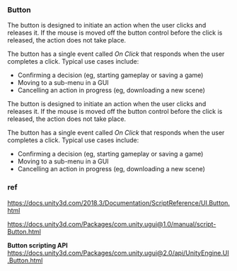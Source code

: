 ### Button
The button is designed to initiate an action when the user clicks and releases it. If the mouse is moved off the button control before the click is released, the action does not take place.

The button has a single event called _On Click_ that responds when the user completes a click. Typical use cases include:

-   Confirming a decision (eg, starting gameplay or saving a game)
-   Moving to a sub-menu in a GUI
-   Cancelling an action in progress (eg, downloading a new scene)

The button is designed to initiate an action when the user clicks and releases it. If the mouse is moved off the button control before the click is released, the action does not take place.

The button has a single event called _On Click_ that responds when the user completes a click. Typical use cases include:

-   Confirming a decision (eg, starting gameplay or saving a game)
-   Moving to a sub-menu in a GUI
-   Cancelling an action in progress (eg, downloading a new scene)

### ref 

https://docs.unity3d.com/2018.3/Documentation/ScriptReference/UI.Button.html

https://docs.unity3d.com/Packages/com.unity.ugui@1.0/manual/script-Button.html

**Button scripting API** \
https://docs.unity3d.com/Packages/com.unity.ugui@2.0/api/UnityEngine.UI.Button.html
